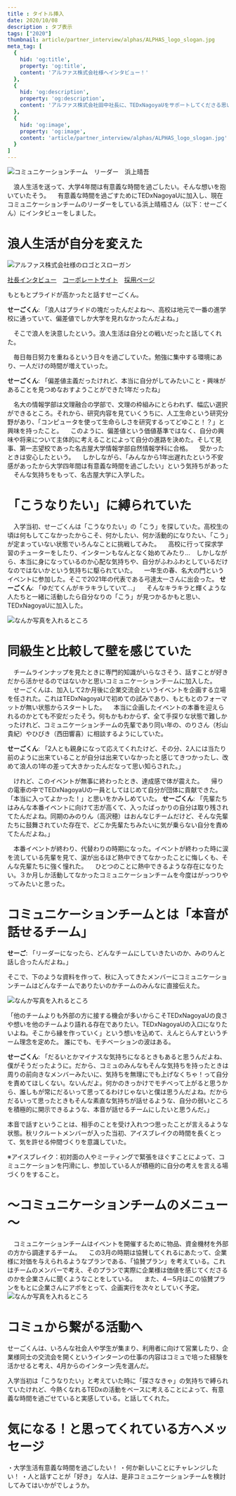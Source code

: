 ```yaml
---
title : タイトル挿入
date: 2020/10/08
description : タブ表示
tags: ["2020"]
thumbnail: article/partner_interview/alphas/ALPHAS_logo_slogan.jpg
meta_tag: [
  {
    hid: 'og:title',
    property: 'og:title',
    content: 'アルファス株式会社様へインタビュー！'
  },
  {
    hid: 'og:description',
    property: 'og:description',
    content: 'アルファス株式会社田中社長に、TEDxNagoyaUをサポートしてくださる思いを伺いました。'
  },
  {
    hid: 'og:image',
    property: 'og:image',
    content: 'article/partner_interview/alphas/ALPHAS_logo_slogan.jpg'
  }
]
---
```


![コミュニケーションチーム　リーダー　浜上晴吾](article/partner_interview/alphas/tanaka.jpg)

　浪人生活を送って、大学4年間は有意義な時間を過ごしたい。そんな想いを抱いていたそう。
　有意義な時間を過ごすためにTEDxNagoyaUに加入し、現在コミュニケーションチームのリーダーをしている浜上晴梧さん（以下：せーごくん）にインタビューをしました。


# 浪人生活が自分を変えた

![アルファス株式会社様のロゴとスローガン](article/partner_interview/alphas/ALPHAS_logo_slogan.jpg)

[社長インタビュー](https://www.kenja.tv/president/detkz34zb.html)　[コーポレートサイト](https://alphas.biz/)　[採用ページ](https://alphas-recruit.link/)

もともとプライドが高かったと話すせーごくん。

__せーごくん__: 「浪人はプライドの塊だったんだよね～、高校は地元で一番の進学校に通っていて、偏差値でしか大学を見れなかったんだよね。」

　そこで浪人を決意したという。浪人生活は自分との戦いだったと話してくれた。

　毎日毎日努力を重ねるという日々を過ごしていた。勉強に集中する環境にあり、一人だけの時間が増えていった。

__せーごくん__: 「偏差値主義だったけれど、本当に自分がしてみたいこと・興味があることを見つめなおすようことができた1年だったね」

　名大の情報学部は文理融合の学部で、文理の枠組みにとらわれず、幅広い選択ができるところ。それから、研究内容を見ていくうちに、人工生命という研究分野があり、「コンピュータを使って生命らしさを研究するってどゆこと！？」と興味を持ったこと。
　このように、偏差値という価値基準ではなく、自分の興味や将来について主体的に考えることによって自分の進路を決めた。そして見事、第一志望校であった名古屋大学情報学部自然情報学科に合格。
　受かったときは安心したという。
　しかしながら、「みんなから1年出遅れたという不安感があったから大学四年間は有意義な時間を過ごしたい」という気持ちがあった
　そんな気持ちをもって、名古屋大学に入学した。


# 「こうなりたい」に縛られていた
　入学当初、せーごくんは「こうなりたい」の「こう」を探していた。高校生の頃は何もしてこなかったからこそ、何かしたい、何か活動的になりたい、「こう」が定まっていない状態でいろんなことに挑戦してみた。
　高校に行って探求学習のチューターをしたり、インターンもなんとなく始めてみたり...　しかしながら、本当に身になっているのか心配な気持ちや、自分がふわふわとしているだけなのではないかという気持ちに駆られていた。
　一年生の春、名大の門というイベントに参加した。そこで2021年の代表である弓達太一さんに出会った。
__せーごくん__: 「ゆだてくんがキラキラしていて...」
　そんなキラキラと輝くような人たちと一緒に活動したら自分なりの「こう」が見つかるかもと思い、TEDxNagoyaUに加入した。

![なんか写真を入れるところ](article/partner_interview/alphas/office.jpg)

# 同級生と比較して壁を感じていた
　チームラインナップを見たときに専門的知識がいらなさそう、話すことが好きだから活かせるのではないかと思いコミュニケーションチームに加入した。
　せーごくんは、加入して2か月後に企業交流会というイベントを企画する立場を任された。これはTEDxNagoyaUで初めての試みであり、もともとのフォーマットが無い状態からスタートした。
　本当に企画したイベントの本番を迎えられるのかとても不安だったそう。何もかもわからず、全て手探りな状態で難しかったけれど、コミュニケーションチームの先輩であり同い年の、のりさん（杉山貴紀）やひびき（西田響喜）に相談するようにしていた。

__せーごくん__: 「2人とも親身になって応えてくれたけど、その分、2人には当たり前のように出来ていることが自分は出来ていなかったと感じてきつかったし、改めて浪人の1年の差って大きかったんだなって思い知らされた。」

　けれど、このイベントが無事に終わったとき、達成感で体が震えた。
　帰りの電車の中でTEDxNagoyaUの一員としてはじめて自分が団体に貢献できた。「本当に入ってよかった！」と思いをかみしめていた。
__せーごくん__: 「先輩たちはみんな本番イベントに向けて志が高くて、入ったばっかりの自分は取り残されてたんだよね。同期のみのりん（高沢穂）はおんなじチームだけど、そんな先輩たちに鼓舞されていた存在で、どこか先輩たちみたいに気が乗らない自分を責めてたんだよね。」

　本番イベントが終わり、代替わりの時期になった。イベントが終わった時に涙を流している先輩を見て、涙が出るほど熱中できてなかったことに悔しくも、そんな先輩たちに強く憧れた。
　ひとつのことに熱中できるような存在になりたい。３か月しか活動してなかったコミュニケーションチームを今度はがっつりやってみたいと思った。

# コミュニケーションチームとは「本音が話せるチーム」
__せーご__: 「リーダーになったら、どんなチームにしていきたいのか、みのりんと話し合ったんだよね。」

そこで、下のような資料を作って、秋に入ってきたメンバーにコミュニケーションチームはどんなチームでありたいのかチームのみんなに直接伝えた。

![なんか写真を入れるところ](article/partner_interview/alphas/office.jpg)

「他のチームよりも外部の方に接する機会が多いからこそTEDxNagoyaUの良さや想いを他のチームより語れる存在でありたい。TEDxNagoyaUの入口になりたいよね。そこから縁を作っていく」という想いを込めて、えんとらんすというチーム理念を定めた。
誰にでも、モチベーションの波はある。

__せーごくん__: 「だるいとかマイナスな気持ちになるときもあると思うんだよね、僕がそうだったように。だから、コミュのみんなもそんな気持ちを持ったときは周りの前向きなメンバーみたいに、気持ちを無理にでも上げなくちゃ！って自分を責めてほしくない。ないんだよ。何かのきっかけでモチベって上がると思うから、誰しもが常にだるいって思ってるわけじゃないと僕は思うんだよね。だからだるいって思ったときもそんな素直な気持ちが話せるような、自分の弱いところを積極的に開示できるような、本音が話せるチームにしたいと思うんだ。」

本音で話すということは、相手のことを受け入れつつ思ったことが言えるような状態。秋リクルートメンバーが入った当初、アイスブレイクの時間を長くとって、気を許せる仲間づくりを意識していた。

※アイスブレイク：初対面の人やミーティングで緊張をほぐすことによって、コミュニケーションを円滑にし、参加している人が積極的に自分の考えを言える場づくりをすること。
# ～コミュニケーションチームのメニュー～

　コミュニケーションチームはイベントを開催するために物品、資金機材を外部の方から調達するチーム。
　この3月の時期は協賛してくれるにあたって、企業様に対価を与えられるようなプランである、「協賛プラン」を考えている。これはチームのメンバーで考え、そのプランで実際に企業様は価値を感じてくださるのかを企業さんに聞くようなことをしている。
　また、4－5月はこの協賛プランをもとに企業さんにアポをとって、企画実行を次々としていく予定。
![なんか写真を入れるところ](article/partner_interview/alphas/office.jpg)

# コミュから繋がる活動へ
せーごくんは、いろんな社会人や学生が集まり、利用者に向けて営業したり、企業様同士の交流会を開くというインターンの仕事の内容はコミュで培った経験を活かせると考え、4月からのインターン先を選んだ。

入学当初は「こうなりたい」と考えていた時に「探さなきゃ」の気持ちで縛られていたけれど、今熱くなれるTEDxの活動をベースに考えることによって、有意義な時間を過ごせていると実感している。と話してくれた。

# 気になる！と思ってくれている方へメッセージ
・大学生活有意義な時間を過ごしたい！
・何か新しいことにチャレンジしたい！
・人と話すことが「好き」
な人は、是非コミュニケーションチームを検討してみてはいかがでしょうか。
